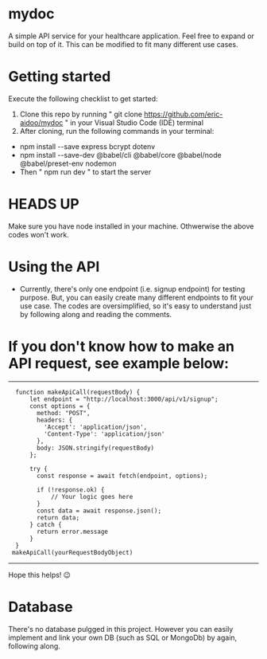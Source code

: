 # mydoc
A simple API service for your healthcare application. Feel free to expand or build on top of it.
This can be modified to fit many different use cases.

# Getting started 
Execute the following checklist to get started:
1. Clone this repo by running " git clone https://github.com/eric-aidoo/mydoc " in your Visual Studio Code (IDE) terminal
2. After cloning, run the following commands in your terminal:
  - npm install --save express bcrypt dotenv
  - npm install --save-dev @babel/cli @babel/core @babel/node @babel/preset-env nodemon
  - Then " npm run dev " to start the server
  
# HEADS UP 
Make sure you have node installed in your machine. Othwerwise the above codes won't work.
  
# Using the API
* Currently, there's only one endpoint (i.e. signup endpoint) for testing purpose. But, you can easily create many different endpoints to fit
your use case. The codes are oversimplified, so it's easy to understand just by following along and reading the comments.

 # If you don't know how to make an API request, see example below:
 
 -------------------------------------------------------------------------------------
  
      function makeApiCall(requestBody) {
          let endpoint = "http://localhost:3000/api/v1/signup";
          const options = {
            method: "POST",
            headers: {
              'Accept': 'application/json',
              'Content-Type': 'application/json'
            },
            body: JSON.stringify(requestBody)  
          };

          try {
            const response = await fetch(endpoint, options);

            if (!response.ok) {
                // Your logic goes here
            } 
            const data = await response.json();
            return data;
          } catch {
            return error.message
          }  
      } 
     makeApiCall(yourRequestBodyObject)
----------------------------------------------------------------------------------------- 
 
  Hope this helps! 😉

# Database
There's no database pulgged in this project. However you can easily implement and link your own DB (such as SQL or MongoDb) by again, following along.
  
